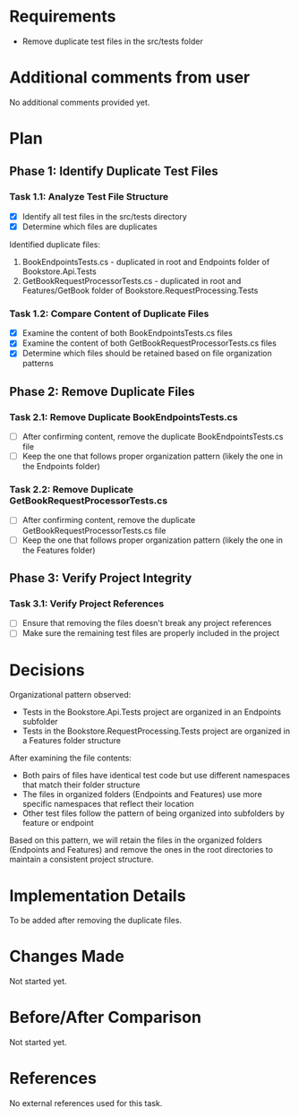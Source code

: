 # Requirements

- Remove duplicate test files in the src/tests folder

# Additional comments from user

No additional comments provided yet.

# Plan

## Phase 1: Identify Duplicate Test Files

### Task 1.1: Analyze Test File Structure
- [x] Identify all test files in the src/tests directory
- [x] Determine which files are duplicates

Identified duplicate files:
1. BookEndpointsTests.cs - duplicated in root and Endpoints folder of Bookstore.Api.Tests
2. GetBookRequestProcessorTests.cs - duplicated in root and Features/GetBook folder of Bookstore.RequestProcessing.Tests

### Task 1.2: Compare Content of Duplicate Files
- [x] Examine the content of both BookEndpointsTests.cs files
- [x] Examine the content of both GetBookRequestProcessorTests.cs files
- [x] Determine which files should be retained based on file organization patterns

## Phase 2: Remove Duplicate Files

### Task 2.1: Remove Duplicate BookEndpointsTests.cs
- [ ] After confirming content, remove the duplicate BookEndpointsTests.cs file
- [ ] Keep the one that follows proper organization pattern (likely the one in the Endpoints folder)

### Task 2.2: Remove Duplicate GetBookRequestProcessorTests.cs
- [ ] After confirming content, remove the duplicate GetBookRequestProcessorTests.cs file
- [ ] Keep the one that follows proper organization pattern (likely the one in the Features folder)

## Phase 3: Verify Project Integrity

### Task 3.1: Verify Project References
- [ ] Ensure that removing the files doesn't break any project references
- [ ] Make sure the remaining test files are properly included in the project

# Decisions

Organizational pattern observed:
- Tests in the Bookstore.Api.Tests project are organized in an Endpoints subfolder
- Tests in the Bookstore.RequestProcessing.Tests project are organized in a Features folder structure

After examining the file contents:
- Both pairs of files have identical test code but use different namespaces that match their folder structure
- The files in organized folders (Endpoints and Features) use more specific namespaces that reflect their location
- Other test files follow the pattern of being organized into subfolders by feature or endpoint

Based on this pattern, we will retain the files in the organized folders (Endpoints and Features) and remove the ones in the root directories to maintain a consistent project structure.

# Implementation Details

To be added after removing the duplicate files.

# Changes Made

Not started yet.

# Before/After Comparison

Not started yet.

# References

No external references used for this task.

